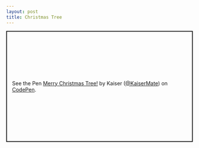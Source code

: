 ```yaml
---
layout: post
title: Christmas Tree
---
```


<p class="codepen" data-height="300" data-default-tab="html,result" data-slug-hash="Bawmjbx" data-user="KaiserMate" style="height: 300px; box-sizing: border-box; display: flex; align-items: center; justify-content: center; border: 2px solid; margin: 1em 0; padding: 1em;">
  <span>See the Pen <a href="https://codepen.io/KaiserMate/pen/Bawmjbx">
  Merry Christmas Tree!</a> by Kaiser (<a href="https://codepen.io/KaiserMate">@KaiserMate</a>)
  on <a href="https://codepen.io">CodePen</a>.</span>
</p>
<script async src="https://cpwebassets.codepen.io/assets/embed/ei.js"></script>


